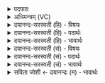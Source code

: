 <details><summary>पदपाठः</summary>

ऊ॒र्ध्वम्। ए॒न॒म्। उत्। श्र॒य॒ता॒त्। गि॒रौ। भा॒रम्। हर॑न्नि॒वेति॒ हर॑न्ऽइव। अथ॑। अ॒स्य॒। मध्य॑म्। ए॒ज॒तु॒। शी॒ते। वात॑ पु॒नन्नि॒वेति॑ पु॒नन्ऽइ॑व। २७।
</details>

<details><summary>अधिमन्त्रम् (VC)</summary>

- श्रीर्देवता
- प्रजापतिर्ऋषिः
- अनुष्टुप्
- गान्धारः
</details>

<details><summary>दयानन्द-सरस्वती (हि) - विषयः</summary>

फिर उसी विषय को अगले मन्त्र में कहा है ॥
</details>

<details><summary>दयानन्द-सरस्वती (हि) - पदार्थः</summary>

पदार्थान्वयभाषाः -  हे प्रजास्थ विद्वान् ! आप (गिरौ) पर्वत पर (भारम्) भार को (हरन्निव) पहुँचाने के समान (एनम्) इस राजा को (ऊर्ध्वम्) सब व्यवहारों में अग्रगन्ता (उच्छ्रयतात्) उन्नतियुक्त करें, (अथ) इस के अनन्तर जैसे (अस्य) इस राज्य के (मध्यम्) मध्यभाग लक्ष्मी को पाकर (शीते) शीतल (वाते) पवन में (पुनन्निव) शुद्ध होते हुए अन्न आदि के समान (एजतु) उत्तम कर्मों में चेष्टा किया कीजिये ॥२७ ॥
</details>

<details><summary>दयानन्द-सरस्वती (हि) - भावार्थः</summary>

भावार्थभाषाः -  इस मन्त्र में दो उपमालङ्कार हैं। जैसे सूर्य मेघमण्डल में जल के भार को पहुँचा और वहाँ से बरसा के सब को उन्नति देता है, वैसे ही प्रजाजन राजपुरुषों को उन्नति दें और अधर्म के आचरण से डरें ॥२७ ॥
</details>

<details><summary>दयानन्द-सरस्वती (सं) - विषयः</summary>

पुनस्तमेव विषयमाह ॥
</details>

<details><summary>दयानन्द-सरस्वती (सं) - पदार्थः</summary>

पदार्थान्वयभाषाः -  हे प्रजास्थ विद्वन् ! भवान् गिरौ भारं हरन्निवैनं राजानमूर्ध्वमुच्छ्रयतात्। अथास्य मध्यं प्राप्य शीते वाते पुनन्निवैजतु ॥२७ ॥
</details>

<details><summary>दयानन्द-सरस्वती (सं) - भावार्थः</summary>

भावार्थभाषाः -  अत्रोपमालङ्कारौ। यथा सूर्यो मेघमण्डले जलभारं नीत्वा वर्षयित्वा सर्वानुन्नयति, तथैव प्रजा राजपुरुषानुन्नयेदधर्माचरणाद् बिभीयाच्च ॥२७ ॥
</details>

<details><summary>सविता जोशी ← दयानन्दः (म) - भावार्थः</summary>

भावार्थभाषाः -  या मंत्रात दोन उपमालंकार आहेत. जसे सूर्य मेघांना जलभार देतो व तेथून वृष्टीरूपाने बरसात करतो. त्यामुळे सर्वांची भरभराट होते. तसे प्रजेने राजपुरुषांना समृद्ध करावे व अधर्माचरणास घाबरावे.
</details>